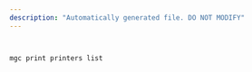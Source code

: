 ```yaml
---
description: "Automatically generated file. DO NOT MODIFY"
---
```


```bash


mgc print printers list

```